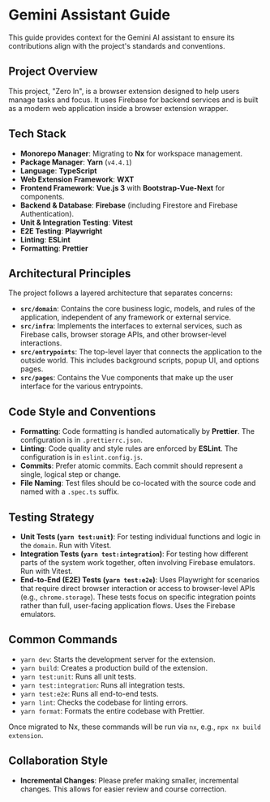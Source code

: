 # Gemini Assistant Guide

This guide provides context for the Gemini AI assistant to ensure its contributions align with the project's standards and conventions.

## Project Overview

This project, "Zero In", is a browser extension designed to help users manage tasks and focus. It uses Firebase for backend services and is built as a modern web application inside a browser extension wrapper.

## Tech Stack

- **Monorepo Manager**: Migrating to **Nx** for workspace management.
- **Package Manager**: **Yarn** (`v4.4.1`)
- **Language**: **TypeScript**
- **Web Extension Framework**: **WXT**
- **Frontend Framework**: **Vue.js 3** with **Bootstrap-Vue-Next** for components.
- **Backend & Database**: **Firebase** (including Firestore and Firebase Authentication).
- **Unit & Integration Testing**: **Vitest**
- **E2E Testing**: **Playwright**
- **Linting**: **ESLint**
- **Formatting**: **Prettier**

## Architectural Principles

The project follows a layered architecture that separates concerns:

- **`src/domain`**: Contains the core business logic, models, and rules of the application, independent of any framework or external service.
- **`src/infra`**: Implements the interfaces to external services, such as Firebase calls, browser storage APIs, and other browser-level interactions.
- **`src/entrypoints`**: The top-level layer that connects the application to the outside world. This includes background scripts, popup UI, and options pages.
- **`src/pages`**: Contains the Vue components that make up the user interface for the various entrypoints.

## Code Style and Conventions

- **Formatting**: Code formatting is handled automatically by **Prettier**. The configuration is in `.prettierrc.json`.
- **Linting**: Code quality and style rules are enforced by **ESLint**. The configuration is in `eslint.config.js`.
- **Commits**: Prefer atomic commits. Each commit should represent a single, logical step or change.
- **File Naming**: Test files should be co-located with the source code and named with a `.spec.ts` suffix.

## Testing Strategy

- **Unit Tests (`yarn test:unit`)**: For testing individual functions and logic in the `domain`. Run with Vitest.
- **Integration Tests (`yarn test:integration`)**: For testing how different parts of the system work together, often involving Firebase emulators. Run with Vitest.
- **End-to-End (E2E) Tests (`yarn test:e2e`)**: Uses Playwright for scenarios that require direct browser interaction or access to browser-level APIs (e.g., `chrome.storage`). These tests focus on specific integration points rather than full, user-facing application flows. Uses the Firebase emulators.

## Common Commands

- `yarn dev`: Starts the development server for the extension.
- `yarn build`: Creates a production build of the extension.
- `yarn test:unit`: Runs all unit tests.
- `yarn test:integration`: Runs all integration tests.
- `yarn test:e2e`: Runs all end-to-end tests.
- `yarn lint`: Checks the codebase for linting errors.
- `yarn format`: Formats the entire codebase with Prettier.

Once migrated to Nx, these commands will be run via `nx`, e.g., `npx nx build extension`.

## Collaboration Style

- **Incremental Changes**: Please prefer making smaller, incremental changes. This allows for easier review and course correction.